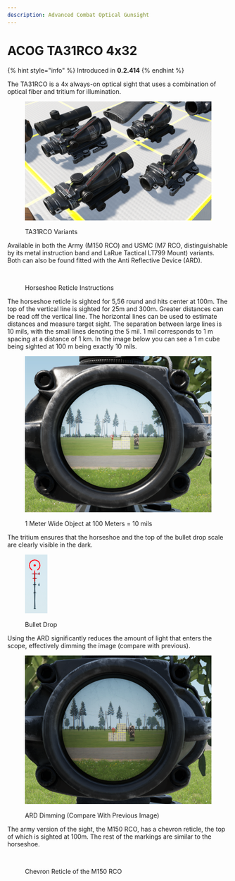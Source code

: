 ```yaml
---
description: Advanced Combat Optical Gunsight
---
```


# ACOG TA31RCO 4x32

{% hint style="info" %}
Introduced in **0.2.414**
{% endhint %}

The TA31RCO is a 4x always-on optical sight that uses a combination of optical fiber and tritium for illumination.

<figure><img src="../../../../../../.gitbook/assets/image (129).png" alt=""><figcaption><p>TA31RCO Variants</p></figcaption></figure>

Available in both the Army (M150 RCO) and USMC (M7 RCO, distinguishable by its metal instruction band and LaRue Tactical LT799 Mount) variants. Both can also be found fitted with the Anti Reflective Device (ARD).

<figure><img src="../../../../../../.gitbook/assets/image (130).png" alt=""><figcaption><p>Horseshoe Reticle Instructions</p></figcaption></figure>

The horseshoe reticle is sighted for 5,56 round and hits center at 100m. The top of the vertical line is sighted for 25m and 300m. Greater distances can be read off the vertical line. The horizontal lines can be used to estimate distances and measure target sight. The separation between large lines is 10 mils, with the small lines denoting the 5 mil. 1 mil corresponds to 1 m spacing at a distance of 1 km. In the image below you can see a 1 m cube being sighted at 100 m being exactly 10 mils.

<figure><img src="../../../../../../.gitbook/assets/image (131).png" alt=""><figcaption><p>1 Meter Wide Object at 100 Meters = 10 mils</p></figcaption></figure>

The tritium ensures that the horseshoe and the top of the bullet drop scale are clearly visible in the dark.

<figure><img src="../../../../../../.gitbook/assets/image (94).png" alt=""><figcaption><p>Bullet Drop</p></figcaption></figure>

Using the ARD significantly reduces the amount of light that enters the scope, effectively dimming the image (compare with previous).

<figure><img src="../../../../../../.gitbook/assets/image (134).png" alt=""><figcaption><p>ARD Dimming (Compare With Previous Image)</p></figcaption></figure>

The army version of the sight, the M150 RCO, has a chevron reticle, the top of which is sighted at 100m. The rest of the markings are similar to the horseshoe.

<figure><img src="../../../../../../.gitbook/assets/image (111).png" alt=""><figcaption><p>Chevron Reticle of the M150 RCO</p></figcaption></figure>
